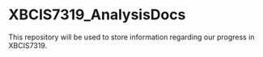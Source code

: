 # XBCIS7319_AnalysisDocs
This repository will be used to store information regarding our progress in XBCIS7319. 

